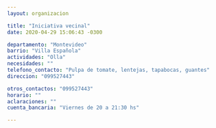 ```yaml
---
layout: organizacion

title: "Iniciativa vecinal"
date: 2020-04-29 15:06:43 -0300

departamento: "Montevideo"
barrio: "Villa Española"
actividades: "Olla"
necesidades: ""
telefono_contacto: "Pulpa de tomate, lentejas, tapabocas, guantes"
direccion: "099527443"

otros_contactos: "099527443"
horario: ""
aclaraciones: ""
cuenta_bancaria: "Viernes de 20 a 21:30 hs"

---
```

